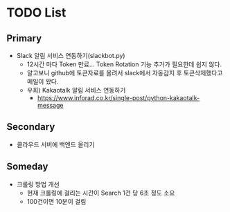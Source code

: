 # TODO List
## Primary
- Slack 알림 서비스 연동하기(slackbot.py)
  - 12시간 마다 Token 만료... Token Rotation 기능 추가가 필요한데 쉽지 않다.
  - 알고보니 github에 토큰자료를 올려서 slack에서 자동감지 후 토큰삭제했다고 메일이 왔다.
  - 우회) Kakaotalk 알림 서비스 연동하기
    - https://www.inforad.co.kr/single-post/python-kakaotalk-message
## Secondary
- 클라우드 서버에 백엔드 올리기
## Someday
- 크롤링 방법 개선
  - 현재 크롤링에 걸리는 시간이 Search 1건 당 6초 정도 소요
  - 100건이면 10분이 걸림